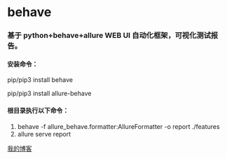 # behave
### 基于 python+behave+allure WEB UI 自动化框架，可视化测试报告。

#### 安装命令：
pip/pip3 install behave <br>

pip/pip3 install allure-behave <br>

#### 根目录执行以下命令：

1. behave -f allure_behave.formatter:AllureFormatter -o report ./features <br>
2. allure serve report

[我的博客](https://blog.csdn.net/Pokharar/article/details/103197542 "悬停显示") 
